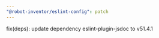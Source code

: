 ```yaml
---
"@robot-inventor/eslint-config": patch
---
```


fix(deps): update dependency eslint-plugin-jsdoc to v51.4.1
